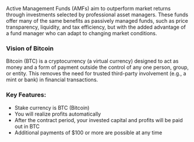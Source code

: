 Active Management Funds (AMFs) aim to outperform market returns through investments selected by professional asset managers. These funds offer many of the same benefits as passively managed funds, such as price transparency, liquidity, and tax efficiency, but with the added advantage of a fund manager who can adapt to changing market conditions.

### Vision of Bitcoin

Bitcoin (BTC) is a cryptocurrency (a virtual currency) designed to act as money and a form of payment outside the control of any one person, group, or entity. This removes the need for trusted third-party involvement (e.g., a mint or bank) in financial transactions.

### Key Features:

- Stake currency is BTC (Bitcoin)
- You will realize profits automatically
- After the contract period, your invested capital and profits will be paid out in BTC
- Additional payments of $100 or more are possible at any time
